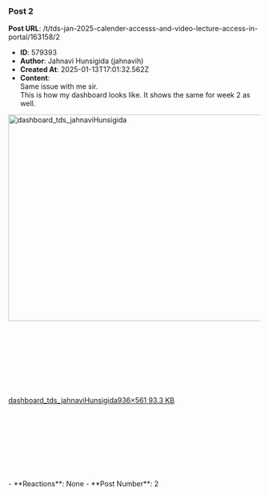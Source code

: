 ### Post 2
**Post URL**: /t/tds-jan-2025-calender-accesss-and-video-lecture-access-in-portal/163158/2
- **ID**: 579393
- **Author**: Jahnavi Hunsigida (jahnavih)
- **Created At**: 2025-01-13T17:01:32.562Z
- **Content**:  
  Same issue with me sir.<br>
This is how my dashboard looks like. It shows the same for week 2 as well.
<div class="lightbox-wrapper"><a class="lightbox" href="https://europe1.discourse-cdn.com/flex013/uploads/iitm/original/3X/7/8/782e69e2b13a88c1e2dd54a2cb28d8778828c041.jpeg" data-download-href="/uploads/short-url/h9aJHFjfRVVNyoAe613cI3JHML7.jpeg?dl=1" title="dashboard_tds_jahnaviHunsigida" rel="noopener nofollow ugc"><img src="https://europe1.discourse-cdn.com/flex013/uploads/iitm/optimized/3X/7/8/782e69e2b13a88c1e2dd54a2cb28d8778828c041_2_690x413.jpeg" alt="dashboard_tds_jahnaviHunsigida" data-base62-sha1="h9aJHFjfRVVNyoAe613cI3JHML7" width="690" height="413" srcset="https://europe1.discourse-cdn.com/flex013/uploads/iitm/optimized/3X/7/8/782e69e2b13a88c1e2dd54a2cb28d8778828c041_2_690x413.jpeg, https://europe1.discourse-cdn.com/flex013/uploads/iitm/original/3X/7/8/782e69e2b13a88c1e2dd54a2cb28d8778828c041.jpeg 1.5x, https://europe1.discourse-cdn.com/flex013/uploads/iitm/original/3X/7/8/782e69e2b13a88c1e2dd54a2cb28d8778828c041.jpeg 2x" data-dominant-color="EAE9EC"><div class="meta"><svg class="fa d-icon d-icon-far-image svg-icon" aria-hidden="true"><use href="#far-image"></use></svg><span class="filename">dashboard_tds_jahnaviHunsigida</span><span class="informations">936×561 93.3 KB</span><svg class="fa d-icon d-icon-discourse-expand svg-icon" aria-hidden="true"><use href="#discourse-expand"></use></svg></div></a></div>
- **Reactions**: None
- **Post Number**: 2

